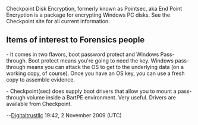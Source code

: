 Checkpoint Disk Encryption, formerly known as Pointsec, aka End Point
Encryption is a package for encrypting Windows PC disks. See the
Checkpoint site for all current information.

## Items of interest to Forensics people

\- It comes in two flavors, boot password protect and Windows
Pass-through. Boot protect means you're going to need the key. Windows
pass-through means you can attack the OS to get to the underlying data
(on a working copy, of course). Once you have an OS key, you can use a
fresh copy to assemble evidence.

\- Checkpoint(sec) does supply boot drivers that allow you to mount a
pass-through volume inside a BartPE environment. Very useful. Drivers
are available from Checkpoint.

--[Digitaltrustllc](User:Digitaltrustllc "wikilink") 19:42, 2 November
2009 (UTC)